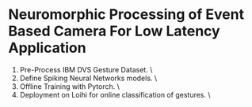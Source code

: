 # Neuromorphic Processing of Event Based Camera For Low Latency Application
1. Pre-Process IBM DVS Gesture Dataset. \
2. Define Spiking Neural Networks models. \
3. Offline Training with Pytorch. \
4. Deployment on Loihi for online classification of gestures. \


